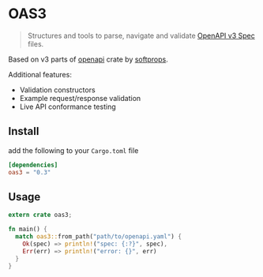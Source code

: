 # OAS3

> Structures and tools to parse, navigate and validate [OpenAPI v3 Spec][oas3-spec] files. 

Based on v3 parts of [openapi](https://crates.io/crates/openapi) crate by [softprops](https://crates.io/users/softprops).

Additional features:
- Validation constructors
- Example request/response validation
- Live API conformance testing

## Install

add the following to your `Cargo.toml` file

```toml
[dependencies]
oas3 = "0.3"
```

## Usage

```rust
extern crate oas3;

fn main() {
  match oas3::from_path("path/to/openapi.yaml") {
    Ok(spec) => println!("spec: {:?}", spec),
    Err(err) => println!("error: {}", err)
  }
}
```

[oas3-spec]: https://github.com/OAI/OpenAPI-Specification/blob/HEAD/versions/3.1.0.md
